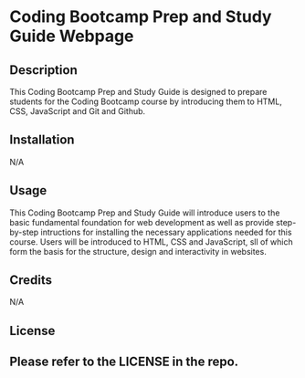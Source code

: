 # Coding Bootcamp Prep and Study Guide Webpage

## Description

This Coding Bootcamp Prep and Study Guide is designed to prepare students for the Coding Bootcamp course by introducing them to HTML, CSS, JavaScript and Git and Github.

## Installation 

N/A


## Usage

This Coding Bootcamp Prep and Study Guide will introduce users to the basic fundamental foundation for web development as well as provide step-by-step intructions for installing the necessary applications needed for this course. Users will be introduced to HTML, CSS and JavaScript, sll of which form the basis for the structure, design and interactivity in websites.

## Credits 

N/A

## License

Please refer to the LICENSE in the repo.
---